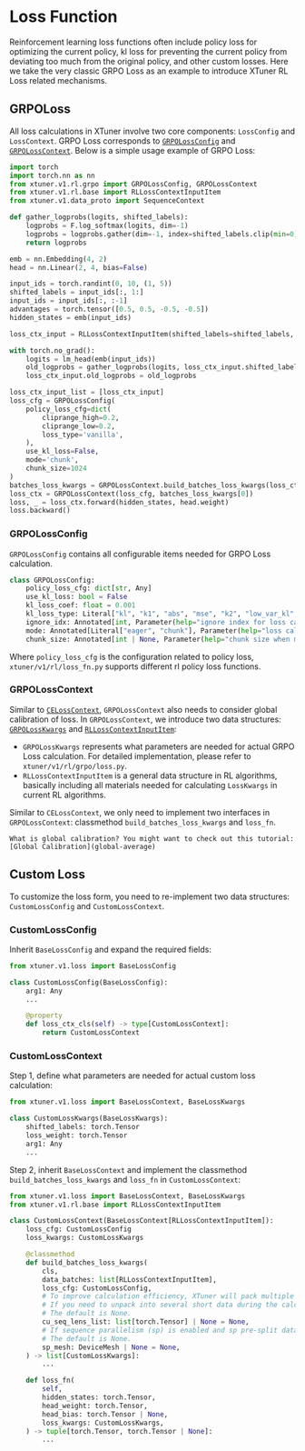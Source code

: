 # Loss Function

Reinforcement learning loss functions often include policy loss for optimizing the current policy, kl loss for preventing the current policy from deviating too much from the original policy, and other custom losses. Here we take the very classic GRPO Loss as an example to introduce XTuner RL Loss related mechanisms.

## GRPOLoss

All loss calculations in XTuner involve two core components: `LossConfig` and `LossContext`. GRPO Loss corresponds to [`GRPOLossConfig`](xtuner.v1.rl.grpo.loss.GRPOLossConfig) and [`GRPOLossContext`](xtuner.v1.rl.grpo.loss.GRPOLossContext). Below is a simple usage example of GRPO Loss:

```python
import torch
import torch.nn as nn
from xtuner.v1.rl.grpo import GRPOLossConfig, GRPOLossContext
from xtuner.v1.rl.base import RLLossContextInputItem
from xtuner.v1.data_proto import SequenceContext

def gather_logprobs(logits, shifted_labels):
    logprobs = F.log_softmax(logits, dim=-1)
    logprobs = logprobs.gather(dim=-1, index=shifted_labels.clip(min=0).unsqueeze(-1)).squeeze(-1)
    return logprobs

emb = nn.Embedding(4, 2)
head = nn.Linear(2, 4, bias=False)

input_ids = torch.randint(0, 10, (1, 5))
shifted_labels = input_ids[:, 1:]
input_ids = input_ids[:, :-1]
advantages = torch.tensor([0.5, 0.5, -0.5, -0.5])
hidden_states = emb(input_ids)

loss_ctx_input = RLLossContextInputItem(shifted_labels=shifted_labels, advantages=advantages)

with torch.no_grad():
    logits = lm_head(emb(input_ids))
    old_logprobs = gather_logprobs(logits, loss_ctx_input.shifted_labels)
    loss_ctx_input.old_logprobs = old_logprobs

loss_ctx_input_list = [loss_ctx_input]
loss_cfg = GRPOLossConfig(
    policy_loss_cfg=dict(
        cliprange_high=0.2,
        cliprange_low=0.2,
        loss_type='vanilla',
    ),
    use_kl_loss=False,
    mode='chunk',
    chunk_size=1024
)
batches_loss_kwargs = GRPOLossContext.build_batches_loss_kwargs(loss_ctx_input_list, loss_cfg)
loss_ctx = GRPOLossContext(loss_cfg, batches_loss_kwargs[0])
loss, _ = loss_ctx.forward(hidden_states, head.weight)
loss.backward()
```

### GRPOLossConfig

`GRPOLossConfig` contains all configurable items needed for GRPO Loss calculation.

```python
class GRPOLossConfig:
    policy_loss_cfg: dict[str, Any]
    use_kl_loss: bool = False
    kl_loss_coef: float = 0.001
    kl_loss_type: Literal["kl", "k1", "abs", "mse", "k2", "low_var_kl", "k3"] | None = None
    ignore_idx: Annotated[int, Parameter(help="ignore index for loss calculation")] = -100
    mode: Annotated[Literal["eager", "chunk"], Parameter(help="loss calculation mode")] = "eager"
    chunk_size: Annotated[int | None, Parameter(help="chunk size when mode is chunk")] = 1024

```

Where `policy_loss_cfg` is the configuration related to policy loss, `xtuner/v1/rl/loss_fn.py` supports different rl policy loss functions.

### GRPOLossContext

Similar to [`CELossContext`](ce-loss), `GRPOLossContext` also needs to consider global calibration of loss. In `GRPOLossContext`, we introduce two data structures: [`GRPOLossKwargs`](xtuner.v1.rl.grpo.loss.GRPOLossKwargs) and [`RLLossContextInputItem`](xtuner.v1.rl.base.loss.RLLossContextInputItem):

- `GRPOLossKwargs` represents what parameters are needed for actual GRPO Loss calculation. For detailed implementation, please refer to `xtuner/v1/rl/grpo/loss.py`.
- `RLLossContextInputItem` is a general data structure in RL algorithms, basically including all materials needed for calculating `LossKwargs` in current RL algorithms.

Similar to `CELossContext`, we only need to implement two interfaces in `GRPOLossContext`: classmethod `build_batches_loss_kwargs` and `loss_fn`.

```{hint}
What is global calibration? You might want to check out this tutorial: [Global Calibration](global-average)
```

## Custom Loss

To customize the loss form, you need to re-implement two data structures: `CustomLossConfig` and `CustomLossContext`.

### CustomLossConfig

Inherit `BaseLossConfig` and expand the required fields:

```python
from xtuner.v1.loss import BaseLossConfig

class CustomLossConfig(BaseLossConfig):
    arg1: Any
    ...

    @property
    def loss_ctx_cls(self) -> type[CustomLossContext]:
        return CustomLossContext
```

### CustomLossContext

Step 1, define what parameters are needed for actual custom loss calculation:

```python
from xtuner.v1.loss import BaseLossContext, BaseLossKwargs

class CustomLossKwargs(BaseLossKwargs):
    shifted_labels: torch.Tensor
    loss_weight: torch.Tensor
    arg1: Any
    ...
```

Step 2, inherit `BaseLossContext` and implement the classmethod `build_batches_loss_kwargs` and `loss_fn` in `CustomLossContext`:

```python
from xtuner.v1.loss import BaseLossContext, BaseLossKwargs
from xtuner.v1.rl.base import RLLossContextInputItem

class CustomLossContext(BaseLossContext[RLLossContextInputItem]):
    loss_cfg: CustomLossConfig
    loss_kwargs: CustomLossKwargs

    @classmethod
    def build_batches_loss_kwargs(
        cls,
        data_batches: list[RLLossContextInputItem],
        loss_cfg: CustomLossConfig,
        # To improve calculation efficiency, XTuner will pack multiple short data into one long data for training
        # If you need to unpack into several short data during the calculation of CustomLossKwargs, you need to pass in cu_seq_lens_list
        # The default is None.
        cu_seq_lens_list: list[torch.Tensor] | None = None,
        # If sequence parallelism (sp) is enabled and sp pre-split data is needed during the calculation of CustomLossKwargs
        # The default is None.
        sp_mesh: DeviceMesh | None = None,
    ) -> list[CustomLossKwargs]:
        ...

    def loss_fn(
        self,
        hidden_states: torch.Tensor,
        head_weight: torch.Tensor,
        head_bias: torch.Tensor | None,
        loss_kwargs: CustomLossKwargs,
    ) -> tuple[torch.Tensor, torch.Tensor | None]:
        ...
```